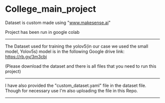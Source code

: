 # College_main_project

Dataset is custom made using "www.makesense.ai"

Project has been run in google colab

-----------------------------------------------------------

The Dataset used for training the yolov5(in our case we used the small model, Yolov5s) model is in the following Google drive link:
https://rb.gy/3m3cbi

(Please download the dataset and there is all files that you need to run this project)

-----------------------------------------------------------

I have also provided the "custom_dataset.yaml" file in the dataset file.
Though for necessary use I'm also uploading the file in this Repo.

-----------------------------------------------------------




